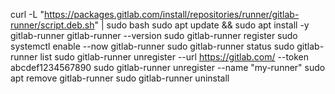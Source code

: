 curl -L "https://packages.gitlab.com/install/repositories/runner/gitlab-runner/script.deb.sh" | sudo bash
sudo apt update && sudo apt install -y gitlab-runner
gitlab-runner --version
sudo gitlab-runner register
sudo systemctl enable --now gitlab-runner
sudo gitlab-runner status
sudo gitlab-runner list
sudo gitlab-runner unregister --url https://gitlab.com/ --token abcdef1234567890
sudo gitlab-runner unregister --name "my-runner"
sudo apt remove gitlab-runner
sudo gitlab-runner uninstall